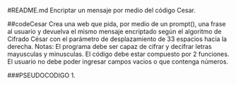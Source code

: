 #README.md
Encriptar un mensaje por medio del código Cesar.

##codeCesar
Crea una web que pida, por medio de un prompt(), una frase al usuario y devuelva el mismo mensaje encriptado según el algoritmo de Cifrado César con el parámetro de desplazamiento de 33 espacios hacia la derecha.
Notas: El programa debe ser capaz de cifrar y decifrar letras mayusculas y minusculas.
El código debe estar compuesto por 2 funciones.
El usuario no debe poder ingresar campos vacios o que contenga números.

###PSEUDOCODIGO
1.
